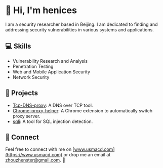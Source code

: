 # 👋 Hi, I'm henices

I am a security researcher based in Beijing. I am dedicated to finding and addressing security vulnerabilities in various systems and applications.

## :computer: Skills
- Vulnerability Research and Analysis
- Penetration Testing
- Web and Mobile Application Security
- Network Security

## :rocket: Projects
- [Tcp-DNS-proxy](https://github.com/henices/Tcp-DNS-proxy): A DNS over TCP tool.
- [Chrome-proxy-helper](https://github.com/henices/Chrome-proxy-helper): A Chrome extension to automatically switch proxy server.
- [sqli](https://github.com/henices/sqli): A tool for SQL injection detection.

## :email: Connect

Feel free to connect with me on [www.usmacd.com](https://www.usmacd.com) or drop me an email at [zhouzhenster@gmail.com](mailto:zhouzhenster@gmail.com). 💬



